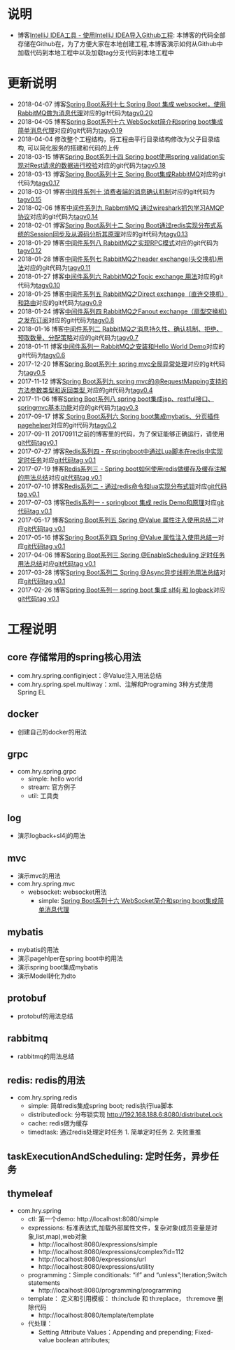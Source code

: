 # 说明
- 博客[IntelliJ IDEA工具 - 使用IntelliJ IDEA导入Github工程](http://blog.csdn.net/hry2015/article/details/77984399): 本博客的代码全部存储在Github在，为了方便大家在本地创建工程,本博客演示如何从Github中加载代码到本地工程中以及加载tag分支代码到本地工程中

# 更新说明
- 2018-04-07 博客[Spring Boot系列十七 Spring Boot 集成 websocket，使用RabbitMQ做为消息代理](https://blog.csdn.net/hry2015/article/details/79838194)对应的git代码为[tagv0.20](https://github.com/hryou0922/spring_boot/tree/v0.20/mvc/src/main/java/com/hry/spring/mvc/websocket/rabbitmq)
- 2018-04-05 博客[Spring Boot系列十六 WebSocket简介和spring boot集成简单消息代理](https://blog.csdn.net/hry2015/article/details/79829616)对应的git代码为[tagv0.19](https://github.com/hryou0922/spring_boot/tree/v0.19/mvc/src/main/java/com/hry/spring/mvc/websocket/simple)
- 2018-04-04 修改整个工程结构，将工程由平行目录结构修改为父子目录结构, 可以简化服务的搭建和代码的上传
- 2018-03-15 博客[Spring Boot系列十四 Spring boot使用spring validation实现对Rest请求的数据进行校验](http://blog.csdn.net/hry2015/article/details/79572713)对应的git代码为[tagv0.18](https://github.com/hryou0922/spring_boot/tree/v0.18/mvc/src/main/java/com/hry/spring/mvc/validation)
- 2018-03-13 博客[Spring Boot系列十三 Spring Boot集成RabbitMQ](http://blog.csdn.net/hry2015/article/details/79545157)对应的git代码为[tagv0.17](https://github.com/hryou0922/spring_boot/tree/v0.17/rabbitmq/src/main/java/com/hry/spring/rabbitmq/boot)
- 2018-03-01 博客[中间件系列十 消费者端的消息确认机制](http://blog.csdn.net/hry2015/article/details/79416540)对应的git代码为[tagv0.15](https://github.com/hryou0922/spring_boot/tree/v0.15/rabbitmq/src/main/java/com/hry/spring/rabbitmq/advanced/consumerconfirm)
- 2018-02-06 博客[中间件系列九 RabbmtiMQ 通过wireshark抓包学习AMQP协议](http://blog.csdn.net/hry2015/article/details/79273772)对应的git代码为[tagv0.14](https://github.com/hryou0922/spring_boot/tree/v0.14/rabbitmq/src/main/java/com/hry/spring/rabbitmq/advanced/publisherconfirm)
- 2018-02-01 博客[Spring Boot系列十二 Spring Boot通过redis实现分布式系统的Session同步及从源码分析其原理](http://blog.csdn.net/hry2015/article/details/79232348)对应的git代码为[tagv0.13](https://github.com/hryou0922/spring_boot/tree/v0.13/redis/src/main/java/com/hry/spring/redis/session)
- 2018-01-29 博客[中间件系列八 RabbitMQ之实现RPC模式](http://blog.csdn.net/hry2015/article/details/79199294)对应的git代码为[tagv0.12](https://github.com/hryou0922/spring_boot/tree/v0.12/rabbitmq/src/main/java/com/hry/spring/rabbitmq/basic/rpc)
- 2018-01-28 博客[中间件系列七 RabbitMQ之header exchange(头交换机)用法](http://blog.csdn.net/hry2015/article/details/79188615)对应的git代码为[tagv0.11](https://github.com/hryou0922/spring_boot/tree/v0.11/rabbitmq/src/main/java/com/hry/spring/rabbitmq/basic/header)
- 2018-01-27 博客[中间件系列六 RabbitMQ之Topic exchange 用法](http://blog.csdn.net/hry2015/article/details/79183941)对应的git代码为[tagv0.10](https://github.com/hryou0922/spring_boot/tree/v0.10/rabbitmq/src/main/java/com/hry/spring/rabbitmq/basic/topics)
- 2018-01-25 博客[中间件系列五 RabbitMQ之Direct exchange（直连交换机）和路由](http://blog.csdn.net/hry2015/article/details/79165734)对应的git代码为[tagv0.9](https://github.com/hryou0922/spring_boot/tree/v0.9/rabbitmq/src/main/java/com/hry/spring/rabbitmq/basic/routing)
- 2018-01-24 博客[中间件系列四 RabbitMQ之Fanout exchange（扇型交换机）之发布订阅](http://blog.csdn.net/hry2015/article/details/79144038)对应的git代码为[tagv0.8](https://github.com/hryou0922/spring_boot/tree/v0.8/rabbitmq/src/main/java/com/hry/spring/rabbitmq/basic/publishsubscribe)
- 2018-01-16 博客[中间件系列二 RabbitMQ之消息持久性、确认机制、拒绝、预取数量、分配策略](http://blog.csdn.net/hry2015/article/details/79078312)对应的git代码为[tagv0.7](https://github.com/hryou0922/spring_boot/tree/v0.7/rabbitmq/src/main/java/com/hry/spring/rabbitmq/basic/workqueues)
- 2018-01-11 博客[中间件系列一 RabbitMQ之安装和Hello World Demo](http://blog.csdn.net/hry2015/article/details/79016854)对应的git代码为[tagv0.6](https://github.com/hryou0922/spring_boot/tree/v0.6/rabbitmq/src/main/java/com/hry/spring/rabbitmq/basic/helloworld)
- 2017-12-20 博客[Spring Boot系列十 spring mvc全局异常处理](http://blog.csdn.net/hry2015/article/details/78806295)对应的git代码为[tagv0.5](https://github.com/hryou0922/spring_boot/tree/v0.5/mvc/src/main/java/com/hry/spring/mvc/exceptionhandling)
- 2017-11-12 博客[Spring Boot系列九 spring mvc的@RequestMapping支持的方法参数类型和返回类型 ](http://blog.csdn.net/hry2015/article/details/78513412)对应的git代码为[tagv0.4](https://github.com/hryou0922/spring_boot/tree/v0.4/mvc/src/main/java/com/hry/spring/mvc)
- 2017-11-06 博客[Spring Boot系列八 spring boot集成jsp、restful接口、springmvc基本功能](http://blog.csdn.net/hry2015/article/details/78462512)对应的git代码为[tagv0.3](https://github.com/hryou0922/spring_boot/tree/v0.3/mvc/src/main/java/com/hry/spring/mvc)
- 2017-09-17 博客[ Spring Boot系列六 Spring boot集成mybatis、分页插件pagehelper](http://blog.csdn.net/hry2015/article/details/78010502)对应的git代码为[tagv0.2](https://github.com/hryou0922/spring_boot/tree/v0.2)
- 2017-09-11 20170911之前的博客里的代码，为了保证能够正确运行，请使用[git代码tagv0.1](https://github.com/hryou0922/spring_boot/tree/v0.1)
- 2017-07-27 博客[Redis系列四 - 在springboot中通过Lua脚本在redis中实现定时任务](http://blog.csdn.net/hry2015/article/details/76167016)对应[git代码tag v0.1](https://github.com/hryou0922/spring_boot/tree/v0.1/redis/src/main/java/com/hry/spring/redis/timedtask)
- 2017-07-19 博客[Redis系列三 - Spring boot如何使用redis做缓存及缓存注解的用法总结](http://blog.csdn.net/hry2015/article/details/75451705)对应[git代码tag v0.1](https://github.com/hryou0922/spring_boot/tree/v0.1/redis/src/main/java/com/hry/spring/redis/cache)
- 2017-07-10 博客[Redis系列二 - 通过redis命令和lua实现分布式锁](http://blog.csdn.net/hry2015/article/details/74937375)对应[git代码tag v0.1](https://github.com/hryou0922/spring_boot/tree/v0.1/redis/src/main/java/com/hry/spring/redis/distributedlock)
- 2017-07-03 博客[Redis系列一 - springboot 集成 redis Demo和原理](http://blog.csdn.net/hry2015/article/details/74276423)对应[git代码tag v0.1](https://github.com/hryou0922/spring_boot/tree/v0.1/redis/src/main/java/com/hry/spring/redis/simple)
- 2017-05-17 博客[Spring Boot系列五 Spring @Value 属性注入使用总结二](http://blog.csdn.net/hry2015/article/details/72453920)对应[git代码tag v0.1](https://github.com/hryou0922/spring_boot/tree/v0.1/core/src/main/java/com/hry/spring)
- 2017-05-16 博客[Spring Boot系列四 Spring @Value 属性注入使用总结一](http://blog.csdn.net/hry2015/article/details/72353994)对应[git代码tag v0.1](https://github.com/hryou0922/spring_boot/tree/v0.1/core/src/main/java/com/hry/spring/configinject)
- 2017-04-06 博客[Spring Boot系列三 Spring @EnableScheduling 定时任务用法总结](http://blog.csdn.net/hry2015/article/details/69445289)对应[git代码tag v0.1](https://github.com/hryou0922/spring_boot/tree/v0.1/taskExecutionAndScheduling/src/main/java/com/hry/spring/schedule)
- 2017-03-28 博客[Spring Boot系列二 Spring @Async异步线程池用法总结](http://blog.csdn.net/hry2015/article/details/67640534)对应[git代码tag v0.1](https://github.com/hryou0922/spring_boot/tree/v0.1/taskExecutionAndScheduling/src/main/java/com/hry/spring/async)
- 2017-02-26 博客[Spring Boot系列一 spring boot 集成 slf4j 和 logback](http://blog.csdn.net/hry2015/article/details/57410727)对应[git代码tag v0.1](https://github.com/hryou0922/spring_boot/tree/v0.1/log)

# 工程说明
## core 存储常用的spring核心用法 
- com.hry.spring.configinject：@Value注入用法总结
- com.hry.spring.spel.multiway：xml、注解和Programing 3种方式使用Spring EL
## docker
- 创建自己的docker的用法

## grpc
- com.hry.spring.grpc
    - simple: hello world
    - stream: 官方例子
    - util: 工具类

## log
- 演示logback+sl4j的用法

## mvc
- 演示mvc的用法
- com.hry.spring.mvc
    - websocket: websocket用法
        - simple: [Spring Boot系列十六 WebSocket简介和spring boot集成简单消息代理](https://blog.csdn.net/hry2015/article/details/79829616)

## mybatis
- mybatis的用法
- 演示pagehlper在spring boot中的用法
- 演示spring boot集成mybatis
- 演示Model转化为dto

## protobuf
- protobuf的用法总结

## rabbitmq
- rabbitmq的用法总结

## redis: redis的用法
- com.hry.spring.redis
    - simple: 简单redis集成spring boot; redis执行lua脚本
    - distributedlock: 分布锁实现 http://192.168.188.6:8080/distributeLock
    - cache: redis做为缓存
    - timedtask: 通过redis处理定时任务 1. 简单定时任务 2. 失败重推
## taskExecutionAndScheduling: 定时任务，异步任务


## thymeleaf
- com.hry.spring
    - ctl: 第一个demo: http://localhost:8080/simple
    - expressions: 标准表达式,加载外部属性文件，复杂对象(成员变量是对象,list,map),web对象
        - http://localhost:8080/expressions/simple
        - http://localhost:8080/expressions/complex?id=112
        - http://localhost:8080/expressions/url
        - http://localhost:8080/expressions/utility
    - programming：Simple conditionals: “if” and “unless”;Iteration;Switch statements
	    - http://localhost:8080/programming/programming
    - template： 定义和引用模板： th:include 和 th:replace，	th:remove 删除代码 
        - http://localhost:8080/template/template
    - 代处理：
	    - Setting Attribute Values：Appending and prepending;  Fixed-value boolean attributes;
 
 